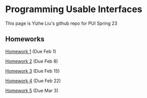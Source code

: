 # Programming Usable Interfaces

This page is Yizhe Liu's github repo for PUI Spring 23

## Homeworks

[Homework 1](./homework-materials/HW1/) (Due Feb 1)

[Homework 2](./homework-materials/HW2/) (Due Feb 8)

[Homework 3](./homework-materials/HW3/) (Due Feb 15)

[Homework 4](./homework-materials/HW4/) (Due Feb 22)

[Homework 5](./homework-materials/HW5/) (Due Mar 3)
